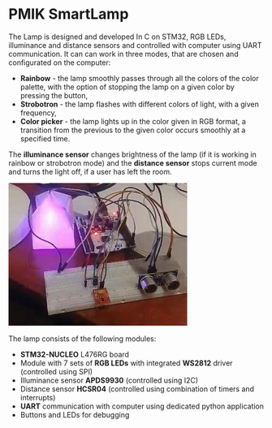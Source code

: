 # PMIK SmartLamp

The Lamp is designed and developed In C on STM32, RGB LEDs, illuminance and distance sensors and controlled with computer using UART communication.
It can can work in three modes, that are chosen and configurated on the computer:
- **Rainbow** - the lamp smoothly passes through all the colors of the color palette, with the option of stopping the lamp on a given color by pressing the button,
- **Strobotron** - the lamp flashes with different colors of light, with a given frequency,
- **Color picker** - the lamp lights up in the color given in RGB format, a transition from the previous to the given color occurs smoothly at a specified time.

The **illuminance sensor** changes brightness of the lamp (if it is working in rainbow or strobotron mode) and the **distance sensor** stops current mode and turns the light off, if a user has left the room.

![](PMIK-SmartLamp-IMG.jpeg)

The lamp consists of the following modules:
- **STM32-NUCLEO** L476RG board
- Module with 7 sets of **RGB LEDs** with integrated **WS2812** driver (controlled using SPI)
- Illuminance sensor **APDS9930** (controlled using I2C)
- Distance sensor **HCSR04** (controlled using combination of timers and interrupts)
- **UART** communication with computer using dedicated python application
- Buttons and LEDs for debugging

